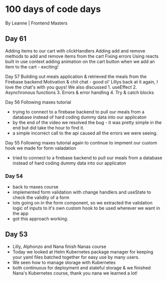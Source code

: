 # 100 days of code days
By Leanne | Frontend Masters

## Day 61
Adding items to our cart with clickHandlers
Adding add and remove methods to add and remove items from the cart
Fixing errors
Using reacts built in use context
adding animation on the cart button when we add an item to the cart - exciting! 

Day 57
Building out meals application & retrieved the meals from the Firebase backend
Motivation & chit chat - good ol' Lillys back at it again, I love the chat's with you guys!
We also discussed 1. useEffect 2. Asynchronous functions 3. Errors & error handling 4. Try & catch blocks


Day 56
Following maxes tutorial
- trying to connect to a firebase backend to pull our meals from a database instead of hard coding dummy data into our applicaton
- by the end of the video we resolved the bug - it was pretty simple in the end but did take the hour to find it.
- a simple incorrect call to the api caused all the errors we were seeing.

Day 55
Following maxes tutorial again to continue to impment our custom hook we made for form valadation
- tried to connect to a firebase backend to pull our meals from a database instead of hard coding dummy data into our applicaton

 ### Day 54
- back to maxes course
- implemented form validation with change handlers and useState to check the validity of a form
- lots going on in the form component, so we extracted the validation logic of inputs to it's own custom hook to be used wherever we want in the app
- got this approach working.

## Day 53
- Lilly, Alphonzo and Nana finish Nanas course
- Today we looked at Helm Kubernetes package manager for keeping your yaml files batched together for easy use by many users.
- We seen how to manage storage with Kubernetes
- both continuous for deployment and stateful storage
 & we finished Nana's Kubernetes course, thank you nana we learned a lot!




